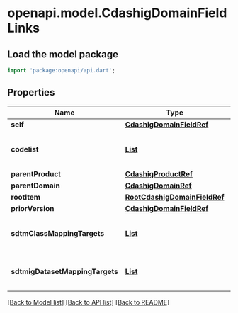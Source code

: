 # openapi.model.CdashigDomainFieldLinks

## Load the model package
```dart
import 'package:openapi/api.dart';
```

## Properties
Name | Type | Description | Notes
------------ | ------------- | ------------- | -------------
**self** | [**CdashigDomainFieldRef**](CdashigDomainFieldRef.md) |  | [optional] 
**codelist** | [**List<RootCtCodelistRefElement>**](RootCtCodelistRefElement.md) |  | [optional] [default to const []]
**parentProduct** | [**CdashigProductRef**](CdashigProductRef.md) |  | [optional] 
**parentDomain** | [**CdashigDomainRef**](CdashigDomainRef.md) |  | [optional] 
**rootItem** | [**RootCdashigDomainFieldRef**](RootCdashigDomainFieldRef.md) |  | [optional] 
**priorVersion** | [**CdashigDomainFieldRef**](CdashigDomainFieldRef.md) |  | [optional] 
**sdtmClassMappingTargets** | [**List<SdtmClassVariableRefTarget>**](SdtmClassVariableRefTarget.md) |  | [optional] [default to const []]
**sdtmigDatasetMappingTargets** | [**List<SdtmigDatasetVariableRefTarget>**](SdtmigDatasetVariableRefTarget.md) |  | [optional] [default to const []]

[[Back to Model list]](../README.md#documentation-for-models) [[Back to API list]](../README.md#documentation-for-api-endpoints) [[Back to README]](../README.md)


